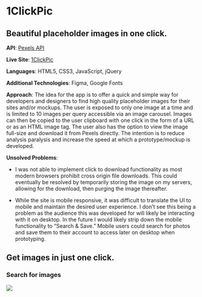 # 1ClickPic

## Beautiful placeholder images in one click.

**API**: [Pexels API](https://www.pexels.com/api/)

**Live Site**: [1ClickPic](https://buddhablake.github.io/buddhablake/)

**Languages**: HTML5, CSS3, JavaScript, jQuery

**Additional Technologies**: Figma, Google Fonts

**Approach**: The idea for the app is to offer a quick and simple way for developers and designers to find high quality placeholder images for their sites and/or mockups. The user is exposed to only one image at a time and is limited to 10 images per query accessible via an image carousel. Images can then be copied to the user clipboard with one click in the form of a URL or as an HTML image tag. The user also has the option to view the image full-size and download it from Pexels directly. The intention is to reduce analysis paralysis and increase the speed at which a prototype/mockup is developed.

**Unsolved Problems**:

- I was not able to implement click to download functionality as most modern browsers prohibit cross origin file downloads. This could eventually be resolved by temporarily storing the image on my servers, allowing for the download, then purging the image thereafter.

- While the site is mobile responsive, it was difficult to translate the UI to mobile and maintain the desired user experience. I don’t see this being a problem as the audience this was developed for will likely be interacting with it on desktop. In the future I would likely strip down the mobile functionality to “Search & Save.” Mobile users could search for photos and save them to their account to access later on desktop when prototyping.

## Get images in just one click.

### Search for images

![](https://media.giphy.com/media/Maxqa1NguclpLKnb3l/giphy.gif)
